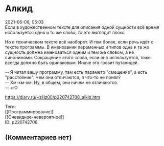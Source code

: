 Алкид
=====

  
2021-06-06, 05:03  
 Если в художественном тексте для описания одной сущности всё время используется одно и то же слово, то это выглядит плохо.   
   
 Но в техническом тексте всё наоборот. И тем более, если речь идёт о тексте программы. В именовании переменных и типов одна и та же сущность должна именоваться одним и тем же словом, а не синонимами. Сокращение этого слова, если оно используется, тоже всегда должно быть одинаковым. Иначе это грозит путаницей.   
   
 -- Я читал вашу программу, там есть параметр "смещение", а есть "расстояние". Чем они отличаются, я что-то не понял?   
 -- Хм-хм-хм. Ну, в общем, они ничем не отличаются.   
 -- >:O   
  
<https://diary.ru/~zHz00/p220742708_alkid.htm>  
  
Теги:  
[[Программирование]]  
[[Очевидное-невероятное]]  
ID: p220742708  


(Комментариев нет)
------------------